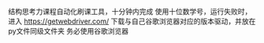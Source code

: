 结构思考力课程自动化刷课工具，十分钟内完成
使用十位数学号，运行失败时，进入 https://getwebdriver.com/ 下载与自己谷歌浏览器对应的版本驱动，并放在py文件同级文件夹
务必使用谷歌浏览器
